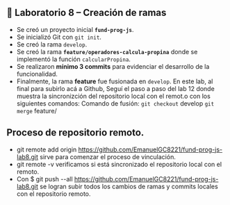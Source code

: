 ## 📌 Laboratorio 8 – Creación de ramas

- Se creó un proyecto inicial **`fund-prog-js`**.
- Se inicializó Git con `git init`.
- Se creó la rama `develop`.
- Se creó la rama **`feature/operadores-calcula-propina`** donde se implementó la función `calcularPropina`.
- Se realizaron **mínimo 3 commits** para evidenciar el desarrollo de la funcionalidad.
- Finalmente, la rama **feature** fue fusionada en `develop`.
En este lab, al final para subirlo acá a Github, Seguí el paso a paso del lab 12 donde muestra la sincronizción del repositorio local con el remot.o con los siguientes comandos:
Comando de fusión: `git checkout` develop
`git merge` feature/<nombredelarama>
## Proceso de repositorio remoto.
-  git remote add origin https://github.com/EmanuelGC8221/fund-prog-js-lab8.git sirve para comenzar el proceso de vinculación.
-  git remote -v verificamos si está sincronizado el repositorio local con el remoto.
-  Con $ git push --all https://github.com/EmanuelGC8221/fund-prog-js-lab8.git se logran subir todos los cambios de ramas y commits locales con el repositorio remoto.
